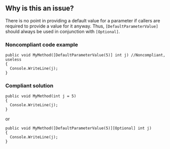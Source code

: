 ## Why is this an issue?

There is no point in providing a default value for a parameter if callers are required to provide a value for it anyway. Thus,
`[DefaultParameterValue]` should always be used in conjunction with `[Optional]`.

### Noncompliant code example

    public void MyMethod([DefaultParameterValue(5)] int j) //Noncompliant, useless
    {
      Console.WriteLine(j);
    }

### Compliant solution

    public void MyMethod(int j = 5)
    {
      Console.WriteLine(j);
    }

or

    public void MyMethod([DefaultParameterValue(5)][Optional] int j)
    {
      Console.WriteLine(j);
    }